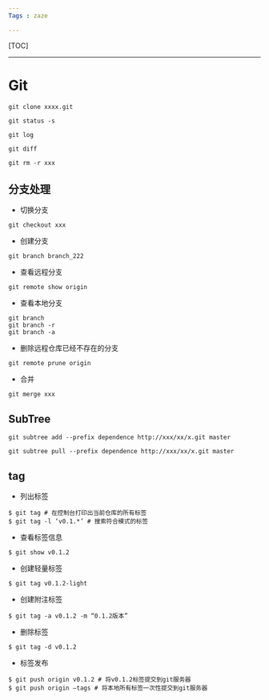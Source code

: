 ```yaml
---
Tags : zaze

---
```


[TOC]

---

# Git 

```
git clone xxxx.git

git status -s

git log

git diff

git rm -r xxx
```

## 分支处理

- 切换分支
```
git checkout xxx
```

- 创建分支

```
git branch branch_222
```

- 查看远程分支
```
git remote show origin 
```

- 查看本地分支
```
git branch
git branch -r
git branch -a
```

- 删除远程仓库已经不存在的分支
```
git remote prune origin
```

- 合并
```
git merge xxx
```


## SubTree



``git subtree add --prefix dependence http://xxx/xx/x.git master``

``git subtree pull --prefix dependence http://xxx/xx/x.git master``


## tag

- 列出标签

```
$ git tag # 在控制台打印出当前仓库的所有标签
$ git tag -l ‘v0.1.*’ # 搜索符合模式的标签
```

- 查看标签信息

``$ git show v0.1.2``

- 创建轻量标签

``$ git tag v0.1.2-light``

- 创建附注标签

``$ git tag -a v0.1.2 -m “0.1.2版本”``

- 删除标签

``$ git tag -d v0.1.2``

- 标签发布

```
$ git push origin v0.1.2 # 将v0.1.2标签提交到git服务器
$ git push origin –tags # 将本地所有标签一次性提交到git服务器
```

